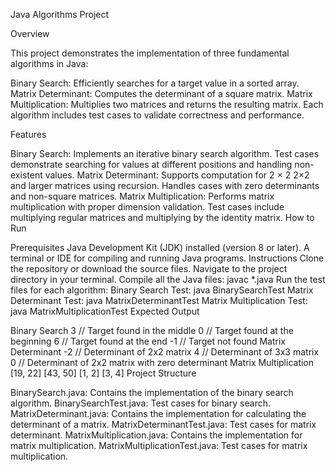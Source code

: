 Java Algorithms Project

Overview

This project demonstrates the implementation of three fundamental algorithms in Java:

Binary Search: Efficiently searches for a target value in a sorted array.
Matrix Determinant: Computes the determinant of a square matrix.
Matrix Multiplication: Multiplies two matrices and returns the resulting matrix.
Each algorithm includes test cases to validate correctness and performance.

Features

Binary Search:
Implements an iterative binary search algorithm.
Test cases demonstrate searching for values at different positions and handling non-existent values.
Matrix Determinant:
Supports computation for 
2
×
2
2×2 and larger matrices using recursion.
Handles cases with zero determinants and non-square matrices.
Matrix Multiplication:
Performs matrix multiplication with proper dimension validation.
Test cases include multiplying regular matrices and multiplying by the identity matrix.
How to Run

Prerequisites
Java Development Kit (JDK) installed (version 8 or later).
A terminal or IDE for compiling and running Java programs.
Instructions
Clone the repository or download the source files.
Navigate to the project directory in your terminal.
Compile all the Java files:
javac *.java
Run the test files for each algorithm:
Binary Search Test:
java BinarySearchTest
Matrix Determinant Test:
java MatrixDeterminantTest
Matrix Multiplication Test:
java MatrixMultiplicationTest
Expected Output

Binary Search
3  // Target found in the middle
0  // Target found at the beginning
6  // Target found at the end
-1 // Target not found
Matrix Determinant
-2 // Determinant of 2x2 matrix
4  // Determinant of 3x3 matrix
0  // Determinant of 2x2 matrix with zero determinant
Matrix Multiplication
[19, 22]
[43, 50]
[1, 2]
[3, 4]
Project Structure

BinarySearch.java: Contains the implementation of the binary search algorithm.
BinarySearchTest.java: Test cases for binary search.
MatrixDeterminant.java: Contains the implementation for calculating the determinant of a matrix.
MatrixDeterminantTest.java: Test cases for matrix determinant.
MatrixMultiplication.java: Contains the implementation for matrix multiplication.
MatrixMultiplicationTest.java: Test cases for matrix multiplication.
